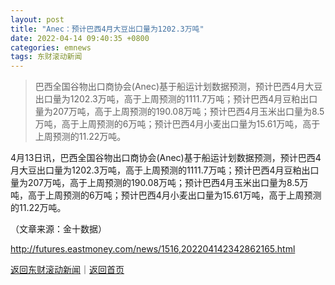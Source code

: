 ```yaml
---
layout: post
title: "Anec：预计巴西4月大豆出口量为1202.3万吨"
date: 2022-04-14 09:40:35 +0800
categories: emnews
tags: 东财滚动新闻
---
```

> 巴西全国谷物出口商协会(Anec)基于船运计划数据预测，预计巴西4月大豆出口量为1202.3万吨，高于上周预测的1111.7万吨；预计巴西4月豆粕出口量为207万吨，高于上周预测的190.08万吨；预计巴西4月玉米出口量为8.5万吨，高于上周预测的6万吨；预计巴西4月小麦出口量为15.61万吨，高于上周预测的11.22万吨。

<p>4月13日讯，巴西全国谷物出口商协会(Anec)基于船运计划数据预测，预计巴西4月大豆出口量为1202.3万吨，高于上周预测的1111.7万吨；预计巴西4月豆粕出口量为207万吨，高于上周预测的190.08万吨；预计巴西4月玉米出口量为8.5万吨，高于上周预测的6万吨；预计巴西4月小麦出口量为15.61万吨，高于上周预测的11.22万吨。</p><p class="em_media">（文章来源：金十数据）</p>

<http://futures.eastmoney.com/news/1516,202204142342862165.html>

[返回东财滚动新闻](//finews.withounder.com/emnews/)｜[返回首页](//finews.withounder.com/)